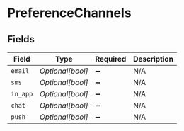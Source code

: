 # PreferenceChannels


## Fields

| Field              | Type               | Required           | Description        |
| ------------------ | ------------------ | ------------------ | ------------------ |
| `email`            | *Optional[bool]*   | :heavy_minus_sign: | N/A                |
| `sms`              | *Optional[bool]*   | :heavy_minus_sign: | N/A                |
| `in_app`           | *Optional[bool]*   | :heavy_minus_sign: | N/A                |
| `chat`             | *Optional[bool]*   | :heavy_minus_sign: | N/A                |
| `push`             | *Optional[bool]*   | :heavy_minus_sign: | N/A                |